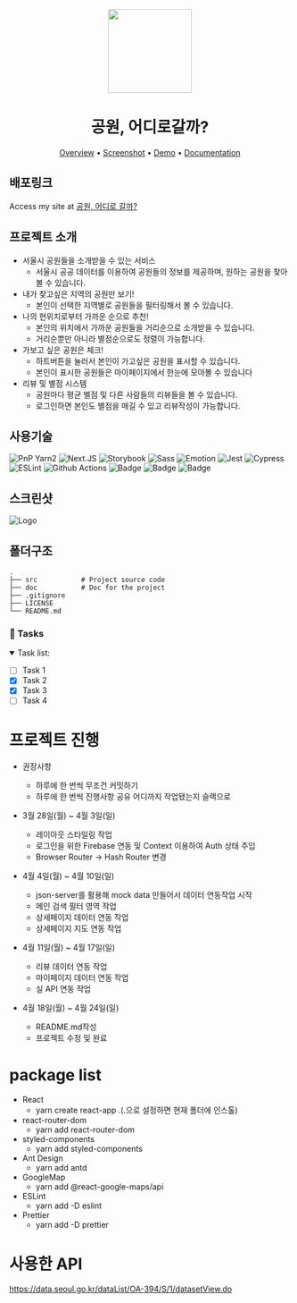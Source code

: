 <div align="center">

<img src="https://parkproj.herokuapp.com/static/media/logo.48bc57895aacd20b6053.png"  width="150" height="150"/>

# 공원, 어디로갈까?

[Overview](#scroll-overview)
•
[Screenshot](#rice_scene-screenshot)
•
[Demo](#dvd-demo)
•
[Documentation](#blue_book-documentation)

</div>

## 배포링크

Access my site at [공원, 어디로 갈까?](https://parkproj.herokuapp.com/)

## 프로젝트 소개

- 서울시 공원들을 소개받을 수 있는 서비스
  - 서울시 공공 데이터를 이용하여 공원들의 정보를 제공하며, 원하는 공원을 찾아볼 수 있습니다.
- 내가 찾고싶은 지역의 공원만 보기!
  - 본인이 선택한 지역별로 공원들을 필터링해서 볼 수 있습니다.
- 나의 현위치로부터 가까운 순으로 추천!
  - 본인의 위치에서 가까운 공원들을 거리순으로 소개받을 수 있습니다.
  - 거리순뿐만 아니라 별점순으로도 정렬이 가능합니다.
- 가보고 싶은 공원은 체크!
  - 하트버튼을 눌러서 본인이 가고싶은 공원을 표시할 수 있습니다.
  - 본인이 표시한 공원들은 마이페이지에서 한눈에 모아볼 수 있습니다
- 리뷰 및 별점 시스템
  - 공원마다 평균 별점 및 다른 사람들의 리뷰들을 볼 수 있습니다.
  - 로그인하면 본인도 별점을 매길 수 있고 리뷰작성이 가능합니다.

## 사용기술

![PnP Yarn2](https://img.shields.io/badge/Yarn2-PnP-2C8EBB?style=for-the-badge&logo=yarn&logoColor=white)
![Next.JS](https://img.shields.io/badge/next.js-TypeScript-007ACC?style=for-the-badge&logo=nextdotjs&logoColor=white)
![Storybook](https://img.shields.io/badge/storybook-FF4785?style=for-the-badge&logo=storybook&logoColor=white)
![Sass](https://img.shields.io/badge/Sass-CC6699?style=for-the-badge&logo=sass&logoColor=white)
![Emotion](https://img.shields.io/badge/👩‍🎤_Emotion-CC6699?style=for-the-badge&logo=emotion&logoColor=white)
![Jest](https://img.shields.io/badge/Jest-C21325?style=for-the-badge&logo=jest&logoColor=white)
![Cypress](https://img.shields.io/badge/Cypress-17202C?style=for-the-badge&logo=cypress&logoColor=white)
![ESLint](https://img.shields.io/badge/eslint-3A33D1?style=for-the-badge&logo=eslint&logoColor=white)
![Github Actions](https://img.shields.io/badge/GitHub_Actions-2088FF?style=for-the-badge&logo=github-actions&logoColor=white)
![Badge](https://img.shields.io/badge/badge-badge-brightgreen)
![Badge](https://img.shields.io/badge/badge-badge-brightgreen)
![Badge](https://img.shields.io/badge/badge-badge-brightgreen)

## 스크린샷

![Logo](https://via.placeholder.com/750x500)

## 폴더구조

```
.
├── src           # Project source code
├── doc           # Doc for the project
├── .gitignore
├── LICENSE
└── README.md
```

### :bell: Tasks

<details open>
<summary> Task list: </summary>

- [ ] Task 1
- [x] Task 2
- [x] Task 3
- [ ] Task 4

</details>

# 프로젝트 진행

- 권장사항

  - 하루에 한 번씩 무조건 커밋하기
  - 하루에 한 번씩 진행사항 공유 어디까지 작업됐는지 슬랙으로

- 3월 28일(월) ~ 4월 3일(일)

  - 레이아웃 스타일링 작업
  - 로그인을 위한 Firebase 연동 및 Context 이용하여 Auth 상태 주입
  - Browser Router -> Hash Router 변경

- 4월 4일(월) ~ 4월 10일(일)

  - json-server를 활용해 mock data 만들어서 데이터 연동작업 시작
  - 메인 검색 필터 영역 작업
  - 상세페이지 데이터 연동 작업
  - 상세페이지 지도 연동 작업

- 4월 11일(월) ~ 4월 17일(일)

  - 리뷰 데이터 연동 작업
  - 마이페이지 데이터 연동 작업
  - 실 API 연동 작업

- 4월 18일(월) ~ 4월 24일(일)
  - README.md작성
  - 프로젝트 수정 및 완료

# package list

- React
  - yarn create react-app .(.으로 설정하면 현재 폴더에 인스톨)
- react-router-dom
  - yarn add react-router-dom
- styled-components
  - yarn add styled-components
- Ant Design
  - yarn add antd
- GoogleMap
  - yarn add @react-google-maps/api
- ESLint
  - yarn add -D eslint
- Prettier
  - yarn add -D prettier

# 사용한 API

https://data.seoul.go.kr/dataList/OA-394/S/1/datasetView.do

